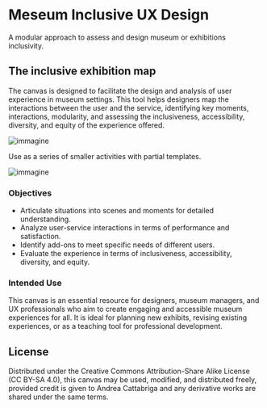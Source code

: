 # Meseum Inclusive UX Design
A modular approach to assess and design museum or exhibitions inclusivity.

## The inclusive exhibition map
The  canvas is designed to facilitate the design and analysis of user experience in museum settings. This tool helps designers map the interactions between the user and the service, identifying key moments, interactions, modularity, and assessing the inclusiveness, accessibility, diversity, and equity of the experience offered.

![immagine](https://github.com/andreacatta/meseum-inclusive-ux-design/assets/6803317/49b12595-e200-41c9-ae1b-e5994189a28b)

Use as a series of smaller activities with partial templates.

![immagine](https://github.com/andreacatta/meseum-inclusive-ux-design/assets/6803317/ba0b5390-32d8-4966-a11f-36a86a07c758)


### Objectives
- Articulate situations into scenes and moments for detailed understanding.
- Analyze user-service interactions in terms of performance and satisfaction.
- Identify add-ons to meet specific needs of different users.
- Evaluate the experience in terms of inclusiveness, accessibility, diversity, and equity.

### Intended Use
This canvas is an essential resource for designers, museum managers, and UX professionals who aim to create engaging and accessible museum experiences for all. It is ideal for planning new exhibits, revising existing experiences, or as a teaching tool for professional development.

## License
Distributed under the Creative Commons Attribution-Share Alike License (CC BY-SA 4.0), this canvas may be used, modified, and distributed freely, provided credit is given to Andrea Cattabriga and any derivative works are shared under the same terms.
